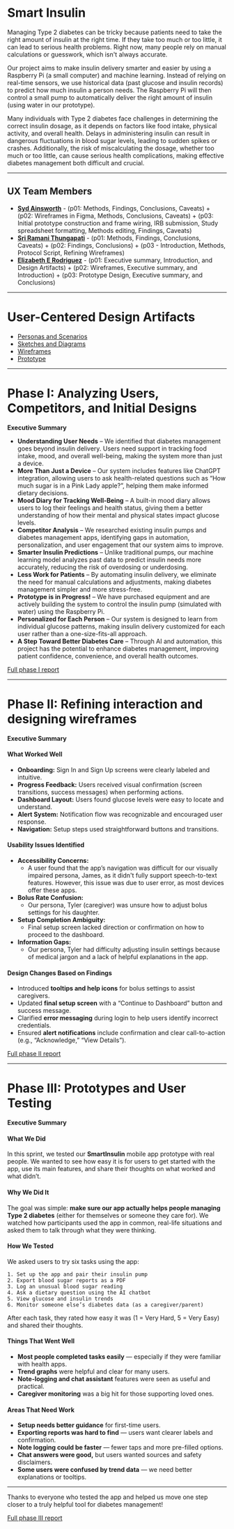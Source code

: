 # Smart Insulin

Managing Type 2 diabetes can be tricky because patients need to take the right amount of insulin at the right time. If they take too much or too little, it can lead to serious health problems. Right now, many people rely on manual calculations or guesswork, which isn't always accurate.

Our project aims to make insulin delivery smarter and easier by using a Raspberry Pi (a small computer) and machine learning. Instead of relying on real-time sensors, we use historical data (past glucose and insulin records) to predict how much insulin a person needs. The Raspberry Pi will then control a small pump to automatically deliver the right amount of insulin (using water in our prototype).

Many individuals with Type 2 diabetes face challenges in determining the correct insulin dosage, as it depends on factors like food intake, physical activity, and overall health. Delays in administering insulin can result in dangerous fluctuations in blood sugar levels, leading to sudden spikes or crashes. Additionally, the risk of miscalculating the dosage, whether too much or too little, can cause serious health complications, making effective diabetes management both difficult and crucial.

---

## UX Team Members

* **[Syd Ainsworth](https://github.com/UsabilityEngineering/ux-journal-5QU1D/tree/main/journal)** - (p01: Methods, Findings, Conclusions, Caveats) + (p02: Wireframes in Figma, Methods, Conclusions, Caveats) + (p03: Initial prototype construction and frame wiring, IRB submission, Study spreadsheet formatting, Methods editing, Findings, Caveats)
* **[Sri Ramani Thungapati](https://github.com/UsabilityEngineering/ux-journal-sthungapati/tree/main/journal)** - (p01: Methods, Findings, Conclusions, Caveats) + (p02: Findings, Conclusions) + (p03 - Introduction, Methods, Protocol Script, Refining Wireframes) 
* **[Elizabeth E Rodriguez](https://github.com/UsabilityEngineering/ux-journal-babab0uille/tree/main/journal)** - (p01: Executive summary, Introduction, and Design Artifacts) + (p02: Wireframes, Executive summary, and Introduction) + (p03: Prototype Design, Executive summary, and Conclusions)

---

# User-Centered Design Artifacts

* [Personas and Scenarios](personas/)
* [Sketches and Diagrams](sketches/)
* [Wireframes](wireframes/)
* [Prototype](https://www.figma.com/proto/3UfoDGpiQyFp0oDP9B3OO3/smartinsulin-prototype?node-id=2009-460&p=f&t=jL6aCALZ8KUapavs-1&scaling=min-zoom&content-scaling=fixed&page-id=2009%3A283&starting-point-node-id=2009%3A460&show-proto-sidebar=1)
 
---

# Phase I: Analyzing Users, Competitors, and Initial Designs

**Executive Summary**

* **Understanding User Needs** – We identified that diabetes management goes beyond insulin delivery. Users need support in tracking food intake, mood, and overall well-being, making the system more than just a device.
* **More Than Just a Device** – Our system includes features like ChatGPT integration, allowing users to ask health-related questions such as “How much sugar is in a Pink Lady apple?”, helping them make informed dietary decisions.
* **Mood Diary for Tracking Well-Being** – A built-in mood diary allows users to log their feelings and health status, giving them a better understanding of how their mental and physical states impact glucose levels.
* **Competitor Analysis** – We researched existing insulin pumps and diabetes management apps, identifying gaps in automation, personalization, and user engagement that our system aims to improve.
* **Smarter Insulin Predictions** – Unlike traditional pumps, our machine learning model analyzes past data to predict insulin needs more accurately, reducing the risk of overdosing or underdosing.
* **Less Work for Patients** – By automating insulin delivery, we eliminate the need for manual calculations and adjustments, making diabetes management simpler and more stress-free.
* **Prototype is in Progress!** – We have purchased equipment and are actively building the system to control the insulin pump (simulated with water) using the Raspberry Pi.
* **Personalized for Each Person** – Our system is designed to learn from individual glucose patterns, making insulin delivery customized for each user rather than a one-size-fits-all approach.
* **A Step Toward Better Diabetes Care** – Through AI and automation, this project has the potential to enhance diabetes management, improving patient confidence, convenience, and overall health outcomes.

[Full phase I report](phaseI/)

---

# Phase II: Refining interaction and designing wireframes

**Executive Summary**

#### What Worked Well

* **Onboarding:** Sign In and Sign Up screens were clearly labeled and intuitive.
* **Progress Feedback:** Users received visual confirmation (screen transitions, success messages) when performing actions.
* **Dashboard Layout:** Users found glucose levels were easy to locate and understand.
* **Alert System:** Notification flow was recognizable and encouraged user response.
* **Navigation:** Setup steps used straightforward buttons and transitions.

#### Usability Issues Identified

* **Accessibility Concerns:**
  - A user found that the app’s navigation was difficult for our visually impaired persona, James, as it didn't fully support speech-to-text features. However, this issue was due to user error, as most devices offer these apps.
* **Bolus Rate Confusion:**
  - Our persona, Tyler (caregiver) was unsure how to adjust bolus settings for his daughter.
* **Setup Completion Ambiguity:**
  - Final setup screen lacked direction or confirmation on how to proceed to the dashboard.
* **Information Gaps:**
  - Our persona, Tyler  had difficulty adjusting insulin settings because of medical jargon and a lack of helpful explanations in the app.

#### Design Changes Based on Findings

* Introduced **tooltips and help icons** for bolus settings to assist caregivers.
* Updated **final setup screen** with a “Continue to Dashboard” button and success message.
* Clarified **error messaging** during login to help users identify incorrect credentials.
* Ensured **alert notifications** include confirmation and clear call-to-action (e.g., “Acknowledge,” “View Details”).

[Full phase II report](phaseII/)

---

# Phase III: Prototypes and User Testing

**Executive Summary**

#### What We Did

In this sprint, we tested our **SmartInsulin** mobile app prototype with real people. We wanted to see how easy it is for users to get started with the app, use its main features, and share their thoughts on what worked and what didn’t.

#### Why We Did It

The goal was simple: **make sure our app actually helps people managing Type 2 diabetes** (either for themselves or someone they care for). We watched how participants used the app in common, real-life situations and asked them to talk through what they were thinking.

#### How We Tested

We asked users to try six tasks using the app:

    1. Set up the app and pair their insulin pump
    2. Export blood sugar reports as a PDF
    3. Log an unusual blood sugar reading
    4. Ask a dietary question using the AI chatbot
    5. View glucose and insulin trends
    6. Monitor someone else’s diabetes data (as a caregiver/parent)

After each task, they rated how easy it was (1 = Very Hard, 5 = Very Easy) and shared their thoughts.

#### Things That Went Well

- **Most people completed tasks easily** — especially if they were familiar with health apps.
- **Trend graphs** were helpful and clear for many users.
- **Note-logging and chat assistant** features were seen as useful and practical.
- **Caregiver monitoring** was a big hit for those supporting loved ones.

#### Areas That Need Work

- **Setup needs better guidance** for first-time users.
- **Exporting reports was hard to find** — users want clearer labels and confirmation.
- **Note logging could be faster** — fewer taps and more pre-filled options.
- **Chat answers were good,** but users wanted sources and safety disclaimers.
- **Some users were confused by trend data** — we need better explanations or tooltips.
---

Thanks to everyone who tested the app and helped us move one step closer to a truly helpful tool for diabetes management!

[Full phase III report](phaseIII/)
